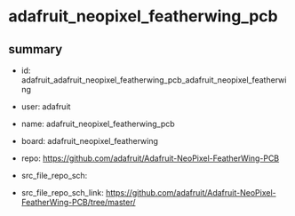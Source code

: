 # adafruit_neopixel_featherwing_pcb
 
## summary 
* id: adafruit_adafruit_neopixel_featherwing_pcb_adafruit_neopixel_featherwing
* user: adafruit
* name: adafruit_neopixel_featherwing_pcb
* board: adafruit_neopixel_featherwing
* repo: https://github.com/adafruit/Adafruit-NeoPixel-FeatherWing-PCB



* src_file_repo_sch: 
* src_file_repo_sch_link: https://github.com/adafruit/Adafruit-NeoPixel-FeatherWing-PCB/tree/master/






